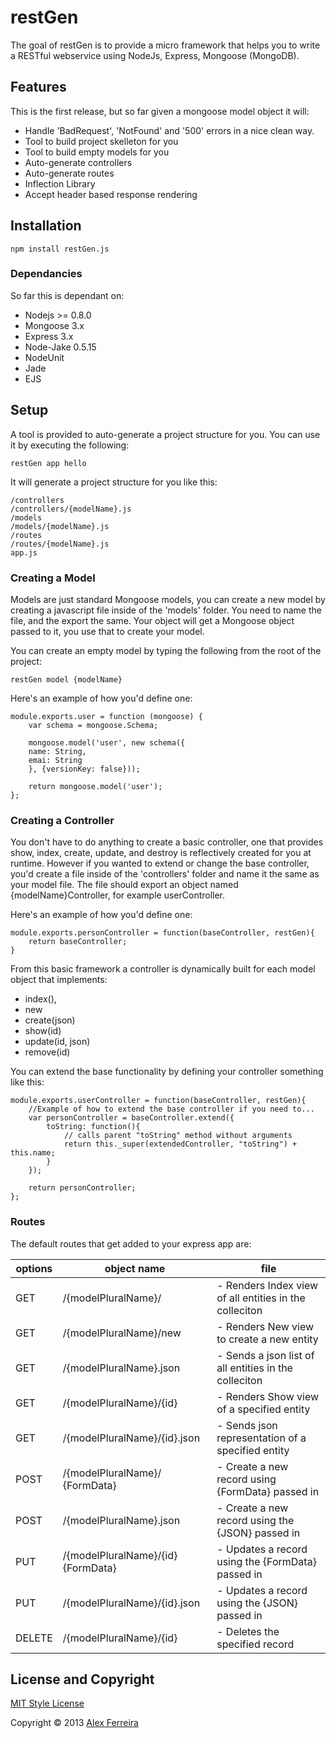 restGen
=======

The goal of restGen is to  provide a micro framework that helps you to write a RESTful webservice using NodeJs, Express, Mongoose (MongoDB).

## Features

This is the first release, but so far given a mongoose model object it will:

 * Handle 'BadRequest', 'NotFound' and '500' errors in a nice clean way.
 * Tool to build project skelleton for you
 * Tool to build empty models for you
 * Auto-generate controllers
 * Auto-generate routes
 * Inflection Library
 * Accept header based response rendering
 
## Installation

    npm install restGen.js

### Dependancies

So far this is dependant on:

  * Nodejs >= 0.8.0
  * Mongoose 3.x
  * Express 3.x
  * Node-Jake 0.5.15
  * NodeUnit
  * Jade
  * EJS

## Setup

A tool is provided to auto-generate a project structure for you.  You can use it by executing the following:

    restGen app hello

It will generate a project structure for you like this:

    /controllers
    /controllers/{modelName}.js
    /models
    /models/{modelName}.js
    /routes
    /routes/{modelName}.js
    app.js

### Creating a Model

Models are just standard Mongoose models, you can create a new model by creating a javascript file inside of the 'models' folder.  You need to name the file, and the export the same.  Your object will get a Mongoose object passed to it, you use that to create your model.

You can create an empty model by typing the following from the root of the project:

    restGen model {modelName}

Here's an example of how you'd define one:

    module.exports.user = function (mongoose) {
  	    var schema = mongoose.Schema;
    
  	    mongoose.model('user', new schema({
        name: String,
        emai: String
	    }, {versionKey: false}));
    
        return mongoose.model('user');
    };


### Creating a Controller

You don't have to do anything to create a basic controller, one that provides show, index, create, update, and destroy is reflectively created for you at runtime.  However if you wanted to extend or change the base controller, you'd create a file inside of the 'controllers' folder and name it the same as your model file.  The file should export an object named {modelName}Controller, for example userController.

Here's an example of how you'd define one:

    module.exports.personController = function(baseController, restGen){
        return baseController;
    }

From this basic framework a controller is dynamically built for each model object that implements:


  * index(),
  * new
  * create(json)
  * show(id)
  * update(id, json)
  * remove(id)

You can extend the base functionality by defining your controller something like this:

    module.exports.userController = function(baseController, restGen){
        //Example of how to extend the base controller if you need to...
        var personController = baseController.extend({
            toString: function(){
                // calls parent "toString" method without arguments
                return this._super(extendedController, "toString") + this.name;
            }
        });

        return personController;
    };

### Routes

The default routes that get added to your express app are:

| options | object name | file |
| --------|-------------|------|
|	GET	   |    /{modelPluralName}/             		 |	- Renders Index view of all entities in the colleciton
|	GET    | 	/{modelPluralName}/new                   | 	- Renders New view to create a new entity
|	GET    | 	/{modelPluralName}.json                  |	- Sends a json list of all entities in the colleciton
|	GET    | 	/{modelPluralName}/{id}                  |	- Renders Show view of a specified entity
|	GET    | 	/{modelPluralName}/{id}.json             |	- Sends json representation of a specified entity
|	POST   | 	/{modelPluralName}/ {FormData}           |	- Create a new record using {FormData} passed in
|	POST   | 	/{modelPluralName}.json              	 |	- Create a new record using the {JSON} passed in
|	PUT    | 	/{modelPluralName}/{id} {FormData}       |	- Updates a record using the {FormData} passed in
|	PUT    | 	/{modelPluralName}/{id}.json             |	- Updates a record using the {JSON} passed in
|	DELETE | 	/{modelPluralName}/{id}                  |	- Deletes the specified record


## License and Copyright

[MIT Style License](http://opensource.org/licenses/MIT)

Copyright &copy; 2013 [Alex Ferreira](http://www.alexferreira.eti.br)